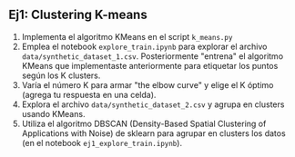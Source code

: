 ## Ej1: Clustering K-means

1. Implementa el algoritmo KMeans en el script `k_means.py`
2. Emplea el notebook `explore_train.ipynb` para explorar el archivo `data/synthetic_dataset_1.csv`. Posteriormente "entrena" el algoritmo KMeans que implementaste anteriormente para etiquetar los puntos según los K clusters.
3. Varía el número K para armar "the elbow curve" y elige el K óptimo (agrega tu respuesta en una celda).
4. Explora el archivo `data/synthetic_dataset_2.csv` y agrupa en clusters usando KMeans.
5. Utiliza el algoritmo DBSCAN (Density-Based Spatial Clustering of Applications with Noise) de sklearn para agrupar en clusters los datos (en el notebook `ej1_explore_train.ipynb`).
